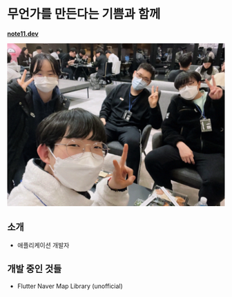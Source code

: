 # 무언가를 만든다는 기쁨과 함께
[**note11.dev**](https://note11.dev)

![메인 이미지](./main.webp)

## 소개
- 애플리케이션 개발자
 
## 개발 중인 것들
- Flutter Naver Map Library (unofficial)
